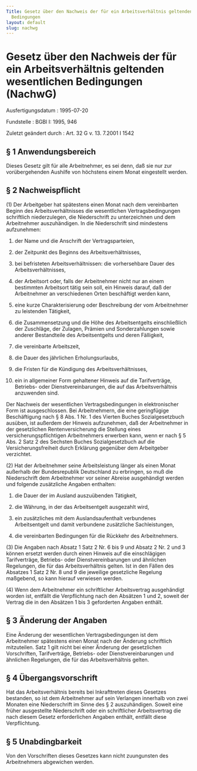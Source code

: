 ```yaml
---
Title: Gesetz über den Nachweis der für ein Arbeitsverhältnis geltenden wesentlichen
  Bedingungen
layout: default
slug: nachwg
---
```


# Gesetz über den Nachweis der für ein Arbeitsverhältnis geltenden wesentlichen Bedingungen (NachwG)

Ausfertigungsdatum
:   1995-07-20

Fundstelle
:   BGBl I: 1995, 946

Zuletzt geändert durch
:   Art. 32 G v. 13. 7.2001 I 1542


## § 1 Anwendungsbereich

Dieses Gesetz gilt für alle Arbeitnehmer, es sei denn, daß sie nur zur
vorübergehenden Aushilfe von höchstens einem Monat eingestellt werden.


## § 2 Nachweispflicht

(1) Der Arbeitgeber hat spätestens einen Monat nach dem vereinbarten
Beginn des Arbeitsverhältnisses die wesentlichen Vertragsbedingungen
schriftlich niederzulegen, die Niederschrift zu unterzeichnen und dem
Arbeitnehmer auszuhändigen. In die Niederschrift sind mindestens
aufzunehmen:

1.  der Name und die Anschrift der Vertragsparteien,


2.  der Zeitpunkt des Beginns des Arbeitsverhältnisses,


3.  bei befristeten Arbeitsverhältnissen: die vorhersehbare Dauer des
    Arbeitsverhältnisses,


4.  der Arbeitsort oder, falls der Arbeitnehmer nicht nur an einem
    bestimmten Arbeitsort tätig sein soll, ein Hinweis darauf, daß der
    Arbeitnehmer an verschiedenen Orten beschäftigt werden kann,


5.  eine kurze Charakterisierung oder Beschreibung der vom Arbeitnehmer zu
    leistenden Tätigkeit,


6.  die Zusammensetzung und die Höhe des Arbeitsentgelts einschließlich
    der Zuschläge, der Zulagen, Prämien und Sonderzahlungen sowie anderer
    Bestandteile des Arbeitsentgelts und deren Fälligkeit,


7.  die vereinbarte Arbeitszeit,


8.  die Dauer des jährlichen Erholungsurlaubs,


9.  die Fristen für die Kündigung des Arbeitsverhältnisses,


10. ein in allgemeiner Form gehaltener Hinweis auf die Tarifverträge,
    Betriebs- oder Dienstvereinbarungen, die auf das Arbeitsverhältnis
    anzuwenden sind.



Der Nachweis der wesentlichen Vertragsbedingungen in elektronischer
Form ist ausgeschlossen. Bei Arbeitnehmern, die eine geringfügige
Beschäftigung nach § 8 Abs. 1 Nr. 1 des Vierten Buches
Sozialgesetzbuch ausüben, ist außerdem der Hinweis aufzunehmen, daß
der Arbeitnehmer in der gesetzlichen Rentenversicherung die Stellung
eines versicherungspflichtigen Arbeitnehmers erwerben kann, wenn er
nach § 5 Abs. 2 Satz 2 des Sechsten Buches Sozialgesetzbuch auf die
Versicherungsfreiheit durch Erklärung gegenüber dem Arbeitgeber
verzichtet.

(2) Hat der Arbeitnehmer seine Arbeitsleistung länger als einen Monat
außerhalb der Bundesrepublik Deutschland zu erbringen, so muß die
Niederschrift dem Arbeitnehmer vor seiner Abreise ausgehändigt werden
und folgende zusätzliche Angaben enthalten:

1.  die Dauer der im Ausland auszuübenden Tätigkeit,


2.  die Währung, in der das Arbeitsentgelt ausgezahlt wird,


3.  ein zusätzliches mit dem Auslandsaufenthalt verbundenes Arbeitsentgelt
    und damit verbundene zusätzliche Sachleistungen,


4.  die vereinbarten Bedingungen für die Rückkehr des Arbeitnehmers.




(3) Die Angaben nach Absatz 1 Satz 2 Nr. 6 bis 9 und Absatz 2 Nr. 2
und 3 können ersetzt werden durch einen Hinweis auf die einschlägigen
Tarifverträge, Betriebs- oder Dienstvereinbarungen und ähnlichen
Regelungen, die für das Arbeitsverhältnis gelten. Ist in den Fällen
des Absatzes 1 Satz 2 Nr. 8 und 9 die jeweilige gesetzliche Regelung
maßgebend, so kann hierauf verwiesen werden.

(4) Wenn dem Arbeitnehmer ein schriftlicher Arbeitsvertrag
ausgehändigt worden ist, entfällt die Verpflichtung nach den Absätzen
1 und 2, soweit der Vertrag die in den Absätzen 1 bis 3 geforderten
Angaben enthält.


## § 3 Änderung der Angaben

Eine Änderung der wesentlichen Vertragsbedingungen ist dem
Arbeitnehmer spätestens einen Monat nach der Änderung schriftlich
mitzuteilen. Satz 1 gilt nicht bei einer Änderung der gesetzlichen
Vorschriften, Tarifverträge, Betriebs- oder Dienstvereinbarungen und
ähnlichen Regelungen, die für das Arbeitsverhältnis gelten.


## § 4 Übergangsvorschrift

Hat das Arbeitsverhältnis bereits bei Inkrafttreten dieses Gesetzes
bestanden, so ist dem Arbeitnehmer auf sein Verlangen innerhalb von
zwei Monaten eine Niederschrift im Sinne des § 2 auszuhändigen. Soweit
eine früher ausgestellte Niederschrift oder ein schriftlicher
Arbeitsvertrag die nach diesem Gesetz erforderlichen Angaben enthält,
entfällt diese Verpflichtung.


## § 5 Unabdingbarkeit

Von den Vorschriften dieses Gesetzes kann nicht zuungunsten des
Arbeitnehmers abgewichen werden.

